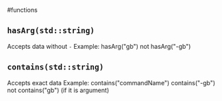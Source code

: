#functions

## `hasArg(std::string)`

Accepts data without `-`
Example: hasArg("gb") not hasArg("-gb")

## `contains(std::string)`

Accepts exact data
Example:
contains("commandName")
contains("-gb") not contains("gb") (if it is argument)
